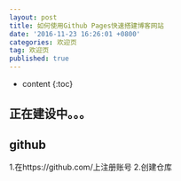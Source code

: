 ```yaml
---
layout: post
title: 如何使用Github Pages快速搭建博客网站
date: '2016-11-23 16:26:01 +0800'
categories: 欢迎页
tag: 欢迎页
published: true
---
```


* content
{:toc}

正在建设中。。。
------------------------

## github
1.在https://github.com/上注册账号
2.创建仓库




[jekyll]:      http://jekyllrb.com
[jekyll-gh]:   https://github.com/jekyll/jekyll
[jekyll-help]: https://github.com/jekyll/jekyll-help
